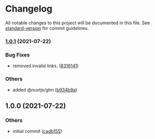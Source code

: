 # Changelog

All notable changes to this project will be documented in this file. See [standard-version](https://github.com/conventional-changelog/standard-version) for commit guidelines.

### [1.0.1](https://github.com/opendreamnet/opendreamnet/compare/v1.0.0...v1.0.1) (2021-07-22)


### Bug Fixes

* removed invalid links. ([8316141](https://github.com/opendreamnet/opendreamnet/commit/8316141bb06c83aa9c703006a75c985643b3f8a9))


### Others

* added @nuxtjs/gtm ([b934b9a](https://github.com/opendreamnet/opendreamnet/commit/b934b9ae2696f5ece8eabf59365a591f7c2184ed))

## 1.0.0 (2021-07-22)


### Others

* initial commit ([cadb155](https://github.com/opendreamnet/opendreamnet/commit/cadb1550cf656b5c6a030c83eb6b3dbff2cb6a6e))
